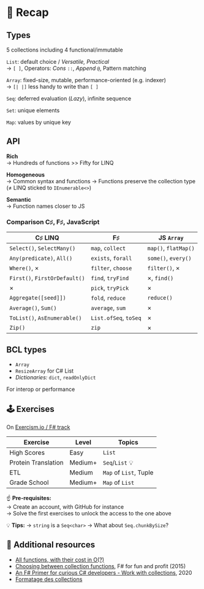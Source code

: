# 📜 Recap

## Types

5 collections including 4 functional/immutable

`List`: default choice / _Versatile, Practical_ \
→ `[ ]`, Operators: _Cons_ `::`, _Append_ `@`, Pattern matching

`Array`: fixed-size, mutable, performance-oriented (e.g. indexer) \
→ `[| |]` less handy to write than `[ ]`

`Seq`: deferred evaluation (_Lazy_), infinite sequence

`Set`: unique elements

`Map`: values by unique key

## API

**Rich** \
→ Hundreds of functions >> Fifty for LINQ

**Homogeneous** \
→ Common syntax and functions
→ Functions preserve the collection type (≠ LINQ sticked to `IEnumerable<>`)

**Semantic** \
→ Function names closer to JS

### Comparison C♯, F♯, JavaScript

| C♯ LINQ                       | F♯                    | JS `Array`           |
| ----------------------------- | --------------------- | -------------------- |
| `Select()`, `SelectMany()`    | `map`, `collect`      | `map()`, `flatMap()` |
| `Any(predicate)`, `All()`     | `exists`, `forall`    | `some()`, `every()`  |
| `Where()`, ×                  | `filter`, `choose`    | `filter()`, ×        |
| `First()`, `FirstOrDefault()` | `find`, `tryFind`     | ×, `find()`          |
| ×                             | `pick`, `tryPick`     | ×                    |
| `Aggregate([seed]])`          | `fold`, `reduce`      | `reduce()`           |
| `Average()`, `Sum()`          | `average`, `sum`      | ×                    |
| `ToList()`, `AsEnumerable()`  | `List.ofSeq`, `toSeq` | ×                    |
| `Zip()`                       | `zip`                 | ×                    |

## BCL types

- `Array`
- `ResizeArray` for C# List
- _Dictionaries:_ `dict`, `readOnlyDict`

For interop or performance

## 🕹️ Exercises

On [Exercism.io / F# track](https://exercism.io/tracks/fsharp)

| Exercise            | Level   | Topics                 |
|---------------------|---------|------------------------|
| High Scores         | Easy    | `List`                 |
| Protein Translation | Medium+ | `Seq`/`List` 💡        |
| ETL                 | Medium  | `Map` of `List`, Tuple |
| Grade School        | Medium+ | `Map` of `List`        |

☝ **Pre-requisites:** \
→ Create an account, with GitHub for instance \
→ Solve the first exercises to unlock the access to the one above

💡 **Tips:**
→ `string` is a `Seq<char>`
→ What about `Seq.chunkBySize`?

## 🔗 Additional resources

- [All functions, with their cost in O(?)](https://docs.microsoft.com/en-us/dotnet/fsharp/language-reference/fsharp-collection-types#table-of-functions)
- [Choosing between collection functions](https://fsharpforfunandprofit.com/posts/list-module-functions/), F# for fun and profit (2015)
- [An F# Primer for curious C# developers - Work with collections](https://laenas.github.io/posts/01-fs-primer.html#work-with-collections), 2020
- [Formatage des collections](https://docs.microsoft.com/en-us/dotnet/fsharp/style-guide/formatting#formatting-lists-and-arrays)
